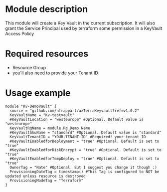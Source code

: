 # Module description
This module will create a Key Vault in the current subscription. It will also grant the Service Principal used by terraform some permission in a KeyVault Access Policy

# Required resources
- Resource Group
- you'll also need to provide your Tenant ID

# Usage example

```hcl
module "Kv-DemoVault" {
  source = "github.com/nfrappart/azTerraKeyvault?ref=v1.0.2"
  KeyVaultName = "Kv-testvault"
  #KeyVaultLocation = "westeurope" #Optional. Default value is "westeurope"
  KeyVaultRgName = module.Rg_Demo.Name
  #KeyVaultSkuName = "standard" #Optional. Default value is "standard"
  KeyVaultTenantID = "YOUR-TENANT-ID" #Required! your tenant ID 
  #KeyVaultEnabledforDeployment = "true" #Optional. Default is set to "true"
  #KeyVaultEnabledforDiskEncrypt = "true" #Optional. Default is set to "true"
  #KeyVaultEnabledforTempDeploy = "true" #Optional. Default is set to "true"
  OwnerTag = "Nate" #Optional. But I suggest you change it though :)
  ProvisioningDateTag = timestamp() #This Tag is configured to NOT be updated unless resource is destroyed
  ProvisioningModeTag = "Terraform" 
}
```
